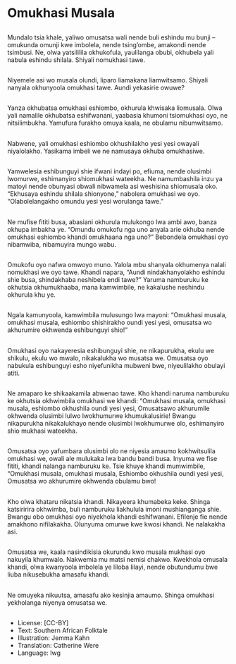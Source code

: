 # Omukhasi Musala

##
Mundalo tsia khale, yaliwo omusatsa wali nende buli eshindu mu bunji – omukunda omunji
kwe imbolela, nende tsing’ombe, amakondi nende tsimbusi.
Ne, olwa yatsililila okhukofula, yaulilanga obubi, okhubela yali nabula eshindu shilala.
Shiyali nomukhasi tawe.

##
Niyemele asi wo musala olundi,
liparo liamakana liamwitsamo.
Shiyali nanyala okhunyoola
omukhasi tawe. Aundi yekasirie
owuwe?

##
Yanza okhubatsa omukhasi
eshiombo, okhurula khwisaka
liomusala.
Olwa yali namalile okhubatsa
eshifwanani, yaabasia khumoni
tsiomukhasi oyo, ne nitsilimbukha.
Yamufura furakho omuya kaala, ne
obulamu nibumwitsamo.

##
Nabwene, yali omukhasi eshiombo
okhushilakho yesi yesi owayali
niyalolakho.
Yasikama imbeli we ne namusaya
okhuba omukhasiwe.

##
Yamwelesia eshibunguyi shie ifwani
indayi po, efiuma, nende olusimbi
lwomurwe, eshimanyiro
shiomukhasi wateekha.
Ne namumbashila inzu ya matoyi
nende obunyasi obwali nibwamela
asi weshisina shiomusala oko.
“Ekhusaya eshindu shilala
shionyone,” nabolera omukhasi we
oyo. “Olabolelangakho omundu yesi
yesi worulanga tawe.”

##
Ne mufise fititi busa, abasiani
okhurula mulukongo lwa ambi awo,
banza okhupa imbakha ye.
“Omundu omukofu nga uno anyala
arie okhuba nende omukhasi
eshiombo khandi omukhaana nga
uno?”
Bebondela omukhasi oyo
nibamwiba, nibamuyira mungo
wabu.

##
Omukofu oyo nafwa omwoyo muno.
Yalola mbu shanyala okhumenya
nalali nomukhasi we oyo tawe.
Khandi napara, “Aundi
nindakhanyolakho eshindu shie
busa, shindakhaba neshibela endi
tawe?”
Yaruma namburuku ke okhutsia
okhumukhaaba, mana kamwimbile,
ne kakalushe neshindu okhurula
khu ye.

##
Ngala kamunyoola, kamwimbila
mulusungo lwa mayoni:
“Omukhasi musala, omukhasi
musala,
eshiombo shishirakho oundi yesi
yesi,
omusatsa wo akhurumire okhwenda
eshibunguyi shio!”

##
Omukhasi oyo nakayeresia eshibunguyi shie, ne nikapurukha, ekulu we shikulu, ekulu wo
mwalo, nikakalukha wo musatsa we.
Omusatsa oyo nabukula eshibunguyi esho niyefunikha mubweni bwe, niyeulilakho obulayi
atiti.

##
Ne amaparo ke shikaakamila
abwenao tawe.
Kho khandi naruma namburuku ke
okhutsia okhwimbila omukhasi we
khandi:
“Omukhasi musala, omukhasi
musala,
eshiombo okhushila oundi yesi yesi,
Omusatsawo akhurumile okhwenda
olusimbi lulwo lwokhumurwe
khumukalusirie!
Bwangu nikapurukha nikakalukhayo
nende olusimbi lwokhumurwe olo,
eshimanyiro shio mukhasi
wateekha.

##
Omusatsa oyo yafumbara olusimbi
olo ne niyesia amaumo
kokhwitsulila omukhasi we, owali
ale mulukaka lwa bandu bandi
busa.
Inyuma we fise fititi, khandi nalanga
namburuku ke.
Tsie khuye khandi mumwimbile,
“Omukhasi musala, omukhasi
musala,
Eshiombo okhushila oundi yesi yesi,
Omusatsa wo akhurumire
okhwenda obulamu bwo!

##
Kho olwa khataru nikatsia khandi.
Nikayeera khumabeka keke. Shinga
katsiririra okhwimba, buli
namburuku liakhulula imoni
mushianganga shie.
Bwangu obo omukhasi oyo
niyekhola khandi eshifwanani.
Efilenje fie nende amakhono
nifilakakha. Olunyuma omurwe kwe
kwosi khandi.
Ne nalakakha asi.

##
Omusatsa we, kaala nasindikisia
okurundu kwo musala mukhasi oyo
nakuyila khumwalo.
Nakwemia mu matsi nemisi
chakwo.
Kwekhola omusala khandi, olwa
kwanyoola imbolela ye liloba lilayi,
nende obutundumu bwe liuba
nikusebukha amasafu khandi.

##
Ne omuyeka nikuutsa, amasafu ako
kesinjia amaumo.
Shinga omukhasi yekholanga
niyenya omusatsa we.

##
* License: [CC-BY]
* Text: Southern African Folktale
* Illustration: Jemma Kahn
* Translation: Catherine Were
* Language: lwg
